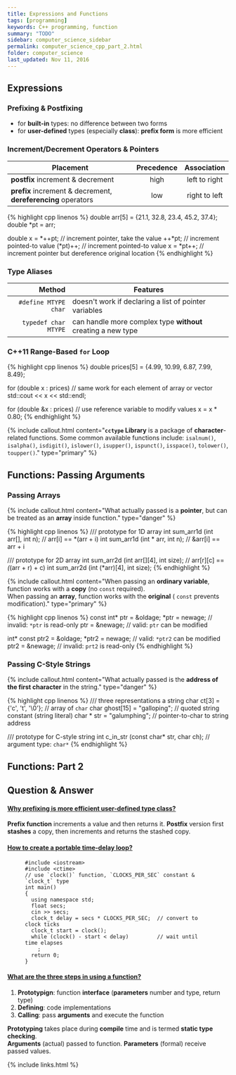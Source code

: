 ```yaml
---
title: Expressions and Functions
tags: [programming]
keywords: C++ programming, function
summary: "TODO"
sidebar: computer_science_sidebar
permalink: computer_science_cpp_part_2.html
folder: computer_science
last_updated: Nov 11, 2016
---
```


## Expressions

### Prefixing & Postfixing

* for **built-in** types: no difference between two forms
* for **user-defined** types (especially **class**): **prefix form** is more efficient

### Increment/Decrement Operators & Pointers

| Placement | Precedence | Association |
|-----------|:----------:|:-----------:|
| **postfix** increment & decrement | high | left to right |
| **prefix** increment & decrement, **dereferencing** operators | low | right to left |

{% highlight cpp linenos %}
double arr[5] = {21.1, 32.8, 23.4, 45.2, 37.4};
double *pt = arr;

double x = *++pt; // increment pointer, take the value
++*pt;            // increment pointed-to value
(*pt)++;          // increment pointed-to value
x = *pt++;        // increment pointer but dereference original location
{% endhighlight %}

### Type Aliases

| Method | Features |
|-------:|----------|
| `#define MTYPE char` | doesn't work if declaring a list of pointer variables |
| `typedef char MTYPE`| can handle more complex type **without** creating a new type |

### <span class="label label-success">C++11</span> Range-Based `for` Loop

{% highlight cpp linenos %}
double prices[5] = {4.99, 10.99, 6.87, 7.99, 8.49};

for (double x : prices)   // same work for each element of array or vector
  std::cout << x << std::endl;

for (double &x : prices)  // use reference variable to modify values
  x = x * 0.80;
{% endhighlight %}

{% include callout.html content="**`cctype` Library** is a package of **character**-related functions. Some common available functions include: `isalnum()`, `isalpha()`, `isdigit()`, `islower()`, `isupper()`, `ispunct()`, `isspace()`, `tolower()`, `toupper()`." type="primary" %}

## Functions: Passing Arguments

### Passing Arrays

{% include callout.html content="What actually passed is a **pointer**, but can be treated as an **array** inside function." type="danger" %}

{% highlight cpp linenos %}
/// prototype for 1D array
int sum_arr1d (int arr[], int n);         //  arr[i] == *(arr + i)
int sum_arr1d (int * arr, int n);         // &arr[i] ==   arr + i

/// prototype for 2D array
int sum_arr2d (int  arr[][4], int size);   // arr[r][c] == *(*(arr + r) + c)
int sum_arr2d (int (*arr)[4], int size);
{% endhighlight %}

{% include callout.html content="When passing an **ordinary variable**, function works with a **copy** (no `const` required).<br/>When passing an **array**, function works with the **original** ( `const` prevents modification)." type="primary" %}

{% highlight cpp linenos %}
const int* ptr = &oldage;
*ptr = newage;    // invalid: `*ptr` is read-only
ptr = &newage;    //   valid: `ptr` can be modified

int* const ptr2 = &oldage;
*ptr2 = newage;   //   valid: `*ptr2` can be modified
ptr2 = &newage;   // invalid: `prt2` is read-only
{% endhighlight %}

### Passing C-Style Strings

{% include callout.html content="What actually passed is the **address of the first character** in the string." type="danger" %}

{% highlight cpp linenos %}
/// three representations a string
char ct[3] = {'c', 't', '\0'};    // array of `char`
char ghost[15] = "galloping";     // quoted string constant (string literal)
char * str = "galumphing";        // pointer-to-char to string address

/// prototype for C-style string
int c_in_str (const char* str, char ch);    // argument type: `char*`
{% endhighlight %}

## Functions: Part 2

## Question & Answer

<div class="panel-group" id="accordion">
  <div class="panel panel-default">
    <div class="panel-heading">
      <h4 class="panel-title">
        <a class="noCrossRef accordion-toggle" data-toggle="collapse" data-parent="#accordion" href="#collapseOne">Why prefixing is more efficient user-defined type class?</a>
      </h4>
    </div>
    <div id="collapseOne" class="panel-collapse collapse noCrossRef">
      <div class="panel-body">
        <strong>Prefix function</strong> increments a value and then returns it. <strong>Postfix</strong> version first <strong>stashes</strong> a copy, then increments and returns the stashed copy.
      </div>
    </div>
  </div>
  <!-- /.panel -->
  <div class="panel panel-default">
    <div class="panel-heading">
      <h4 class="panel-title">
        <a class="noCrossRef accordion-toggle" data-toggle="collapse" data-parent="#accordion" href="#collapseTwo">How to create a portable time-delay loop?</a>
      </h4>
    </div>
    <div id="collapseTwo" class="panel-collapse collapse noCrossRef">
      <div class="panel-body">
      <figure class="highlight"><pre><code class="language-cpp hljs" data-lang="cpp"><span class="cp"><span class="hljs-meta">#<span class="hljs-meta-keyword">include</span> <span class="hljs-meta-string">&lt;iostream&gt;</span></span>
<span class="hljs-meta">#<span class="hljs-meta-keyword">include</span> <span class="hljs-meta-string">&lt;ctime&gt;</span></span>
</span><span class="c1"><span class="hljs-comment">// use `clock()` function, `CLOCKS_PER_SEC` constant &amp; `clock_t` type</span>
</span><span class="kt"><span class="hljs-function"><span class="hljs-keyword">int</span></span></span><span class="hljs-function"> </span><span class="nf"><span class="hljs-function"><span class="hljs-title">main</span></span></span><span class="p"><span class="hljs-function"><span class="hljs-params">()</span></span></span><span class="hljs-function">
</span><span class="p">{</span>
  <span class="k"><span class="hljs-keyword">using</span></span> <span class="k"><span class="hljs-keyword">namespace</span></span> <span class="n"><span class="hljs-built_in">std</span></span><span class="p">;</span>
  <span class="kt"><span class="hljs-keyword">float</span></span> <span class="n">secs</span><span class="p">;</span>
  <span class="n"><span class="hljs-built_in">cin</span></span> <span class="o">&gt;&gt;</span> <span class="n">secs</span><span class="p">;</span>
  <span class="kt"><span class="hljs-keyword">clock_t</span></span> <span class="n">delay</span> <span class="o">=</span> <span class="n">secs</span> <span class="o">*</span> <span class="n">CLOCKS_PER_SEC</span><span class="p">;</span>  <span class="c1"><span class="hljs-comment">// convert to clock ticks</span>
</span>  <span class="kt"><span class="hljs-keyword">clock_t</span></span> <span class="n">start</span> <span class="o">=</span> <span class="n">clock</span><span class="p">();</span>
  <span class="k"><span class="hljs-keyword">while</span></span> <span class="p">(</span><span class="n">clock</span><span class="p">()</span> <span class="o">-</span> <span class="n">start</span> <span class="o">&lt;</span> <span class="n">delay</span><span class="p">)</span>         <span class="c1"><span class="hljs-comment">// wait until time elapses</span>
</span>    <span class="p">;</span>
  <span class="k"><span class="hljs-keyword">return</span></span> <span class="mi"><span class="hljs-number">0</span></span><span class="p">;</span>
<span class="p">}</span></code></pre></figure>
      </div>
    </div>
  </div>
  <!-- /.panel -->
  <div class="panel panel-default">
    <div class="panel-heading">
      <h4 class="panel-title">
        <a class="noCrossRef accordion-toggle" data-toggle="collapse" data-parent="#accordion" href="#collapseThree">What are the three steps in using a function?</a>
      </h4>
    </div>
    <div id="collapseThree" class="panel-collapse collapse noCrossRef">
      <div class="panel-body">
      <ol>
        <li><strong>Prototypign</strong>: function <strong>interface</strong> (<strong>parameters</strong> number and type, return type)</li>
        <li><strong>Defining</strong>: code implementations</li>
        <li><strong>Calling</strong>: pass <strong>arguments</strong> and execute the function</li>
      </ol>
      <div class="bs-callout bs-callout-primary">
        <strong>Prototyping</strong> takes place during <strong>compile</strong> time and is termed <strong>static type checking</strong>.
      </div>
      <div class="bs-callout bs-callout-primary">
        <strong>Arguments</strong> (actual) passed to function. <strong>Parameters</strong> (formal) receive passed values.
      </div>
      </div>
    </div>
  </div>
  <!-- /.panel -->
</div>
<!-- /.panel-group -->

{% include links.html %}
